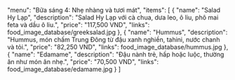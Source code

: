 "menu": "Bữa sáng 4: Nhẹ nhàng và tươi mát",
"items": [
    {
    "name": "Salad Hy Lạp",
    "description": "Salad Hy Lạp với cà chua, dưa leo, ô liu, phô mai feta và dầu ô liu.",
    "price": "117,500 VND",
    "links": food_image_database/greeksalad.jpg
    },
    {
    "name": "Hummus",
    "description": "Hummus, món chấm Trung Đông từ đậu xanh nghiền, tahini, nước chanh và tỏi.",
    "price": "82,250 VND",
    "links": food_image_database/hummus.jpg
    },
    {
    "name": "Edamame",
    "description": "Đậu nành trẻ, hấp hoặc luộc, thường ăn như món ăn nhẹ.",
    "price": "70,500 VND",
    "links": food_image_database/edamame.jpg
    }
]
